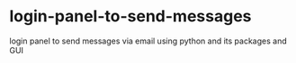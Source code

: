 # login-panel-to-send-messages
login panel to send messages via email using python and its packages and GUI
